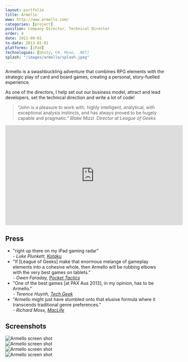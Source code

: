 ```yaml
---
layout: portfolio
title: Armello
www: http://www.armello.com/
categories: [project]
position: Company Director, Technical Director
order: 4
date: 2011-09-01
to-date: 2013-01-01
platforms: [iPad]
technologies: [Unity, C#, Mono, .NET]
splash: "/images/armello/splash.jpeg"
---
```


Armello is a swashbuckling adventure that combines RPG elements with the strategic play of card and board games, creating a personal, story-fuelled experience.

As one of the directors, I help set out our business model, attract and lead developers, set the technical direction and write a lot of code!

> “John is a pleasure to work with, highly intelligent, analytical, with exceptional analysis instincts, and has always proved to be hugely capable and pragmatic.”
> <cite>Blake Mizzi ­ Director at League of Geeks</cite>

<div class="text-center video">
    <div class="row">
        <div class="col-md-12">
            <iframe width="560" height="315" src="http://www.youtube.com/embed/rFnvUMtFhHI" frameborder="0" allowfullscreen></iframe>
        </div>
    </div>
</div>

## Press
<ul>
    <li>"right up there on my iPad gaming radar" <br/>
        <cite>- Luke Plunkett, <a href="http://kotaku.com/5944840/its-like-game-of-thrones-only-with-animals-i-think/">Kotaku</a></cite></li><li>"If [League of Geeks] make that enormous melange of gameplay elements into a cohesive whole, then Armello will be rubbing elbows with the very best games on tablets." <br/>
        <cite>- Owen Faraday, <a href="http://pockettactics.com/2013/03/27/animal-magnetism-first-screenshots-of-armello//">Pocket Tactics</a></cite></li><li>"One of the best games [at PAX Aus 2013], in my opinion, has to be Armello." <br/>
        <cite>- Terence Huynh, <a href="http://techgeek.com.au/2013/07/21/first-look-armello-league-of-geeks//">Tech Geek</a></cite></li><li>"Armello might just have stumbled onto that elusive formula where it transcends traditional genre preferences." <br/>
        <cite>- Richard Moss, <a href="http://maclife.com/article/games/armello_ios_handson_preview/">MacLife</a></cite></li>
</ul>

## Screenshots

<div class="text-center screen-shot">
    <div class="row neg-margin">
        <div class="col-md-6">
            <img src="{{site.assetsurl}}/images/armello/Armello_PAX01.jpeg" alt="Armello screen shot"/>
        </div>
        <div class="col-md-6">
            <img src="{{site.assetsurl}}/images/armello/Armello_PAX02.jpeg" alt="Armello screen shot"/>
        </div>
        <div class="col-md-6">
            <img src="{{site.assetsurl}}/images/armello/Armello_PAX05.jpeg" alt="Armello screen shot"/>
        </div>
        <div class="col-md-6">
            <img src="{{site.assetsurl}}/images/armello/Armello_PAX06.jpeg" alt="Armello screen shot"/>
        </div>
    </div>
</div>
